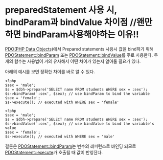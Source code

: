 # preparedStatement 사용 시, bindParam과 bindValue 차이점 //왠만하면 bindParam사용해야하는 이유!!

[PDO(PHP Data Objects)](http://php.net/manual/en/book.pdo.php)에서 Prepared statements 사용시 값을 bind하기 위해 [PDOStatement::bindParam](http://php.net/manual/en/pdostatement.bindparam.php) 또는 [PDOStatement::bindValue](http://php.net/manual/en/pdostatement.bindvalue.php)를 주로 사용한다. 두개의 함수는 사용법이 거의 유사해서 어떤 차이가 있는지 알아둘 필요가 있다.

아래의 예시를 보면 정확한 차이를 바로 알 수 있다.

```
<?php
$sex = 'male';
$s = $dbh->prepare('SELECT name FROM students WHERE sex = :sex');
$s->bindParam(':sex', $sex); // use bindParam to bind the variable
$sex = 'female';
$s->execute(); // executed with WHERE sex = 'female'
```

```
<?php
$sex = 'male';
$s = $dbh->prepare('SELECT name FROM students WHERE sex = :sex');
$s->bindValue(':sex', $sex); // use bindValue to bind the variable's value
$sex = 'female';
$s->execute(); // executed with WHERE sex = 'male'
```

결론은 [PDOStatement::bindParam](http://php.net/manual/en/pdostatement.bindparam.php)는 변수의 레퍼런스로 바인딩 되므로 [PDOStatement::execute](http://php.net/manual/kr/pdostatement.execute.php)가 호출될 때 값이 반영된다.